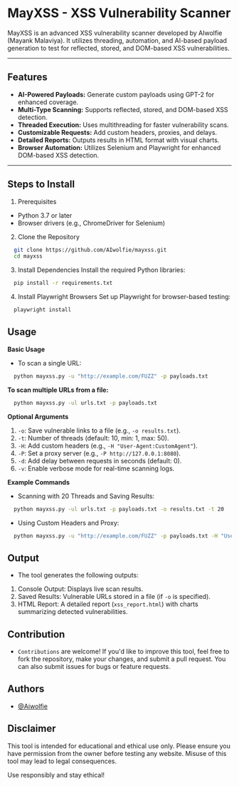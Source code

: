# MayXSS - XSS Vulnerability Scanner

MayXSS is an advanced XSS vulnerability scanner developed by AIwolfie (Mayank Malaviya). It utilizes threading, automation, and AI-based payload generation to test for reflected, stored, and DOM-based XSS vulnerabilities.

---

## Features
- **AI-Powered Payloads:** Generate custom payloads using GPT-2 for enhanced coverage.
- **Multi-Type Scanning:** Supports reflected, stored, and DOM-based XSS detection.
- **Threaded Execution:** Uses multithreading for faster vulnerability scans.
- **Customizable Requests:** Add custom headers, proxies, and delays.
- **Detailed Reports:** Outputs results in HTML format with visual charts.
- **Browser Automation:** Utilizes Selenium and Playwright for enhanced DOM-based XSS detection.

---

## Steps to Install

1. Prerequisites
- Python 3.7 or later
- Browser drivers (e.g., ChromeDriver for Selenium)

2. Clone the Repository
```bash
  git clone https://github.com/AIwolfie/mayxss.git
  cd mayxss
```
3. Install Dependencies
Install the required Python libraries:
```bash
  pip install -r requirements.txt
```

4. Install Playwright Browsers
Set up Playwright for browser-based testing:
```bash
  playwright install
```

## Usage
**Basic Usage**
- To scan a single URL:
```bash
  python mayxss.py -u "http://example.com/FUZZ" -p payloads.txt
```

**To scan multiple URLs from a file:**
```bash
  python mayxss.py -ul urls.txt -p payloads.txt
```

**Optional Arguments**
1. `-o`: Save vulnerable links to a file (e.g., `-o results.txt`).
2. `-t`: Number of threads (default: 10, min: 1, max: 50).
3. `-H`: Add custom headers (e.g., `-H "User-Agent:CustomAgent"`).
4. `-P`: Set a proxy server (e.g., `-P http://127.0.0.1:8080`).
5. `-d`: Add delay between requests in seconds (default: 0).
6. `-v`: Enable verbose mode for real-time scanning logs.

**Example Commands**
- Scanning with 20 Threads and Saving Results:
```bash
  python mayxss.py -ul urls.txt -p payloads.txt -o results.txt -t 20
```

- Using Custom Headers and Proxy:
```bash
  python mayxss.py -u "http://example.com/FUZZ" -p payloads.txt -H "User-Agent:CustomAgent" -P "http://127.0.0.1:8080"
```

## Output
- The tool generates the following outputs:
1. Console Output: Displays live scan results.
2. Saved Results: Vulnerable URLs stored in a file (if `-o` is specified).
3. HTML Report: A detailed report (`xss_report.html`) with charts summarizing detected vulnerabilities.

## Contribution
- `Contributions` are welcome! If you'd like to improve this tool, feel free to fork the repository, make your changes, and submit a pull request. You can also submit issues for bugs or feature requests.


## Authors
- [@Aiwolfie](https://github.com/AIwolfie)

## Disclaimer
This tool is intended for educational and ethical use only. Please ensure you have permission from the owner before testing any website. Misuse of this tool may lead to legal consequences.

Use responsibly and stay ethical!
